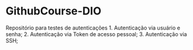 # GithubCourse-DIO
Repositório para testes de autenticações
    1. Autenticação via usuário e senha;
    2. Autenticação via Token de acesso pessoal;
    3. Autenticação via SSH;
